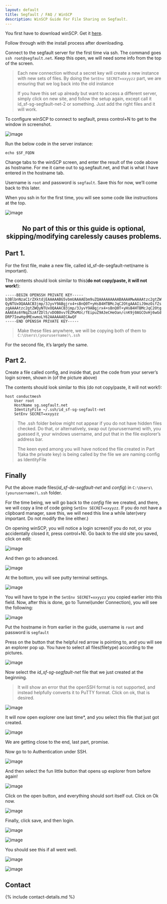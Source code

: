 ```yaml
---
layout: default
title: Segfault / FAQ / WinSCP
description: WinSCP Guide For File Sharing on Segfault.
---
```


<!-- <div style="text-align:center"><h1>WinSCP Guide For File Sharing</h1></div> -->

<!-- <div style="width:80%; margin:auto">
</div> -->

You first have to download winSCP. Get it [here](https://winscp.net/eng/downloads.php).

Follow through with the install process after downloading.

Connect to the segfault server for the first time via ssh. The command goes `ssh root@segfault.net`. Keep this open, we will need some info from the top of the screen.

> Each new connection without a secret key will create a new instance with new sets of files. By doing the `SetEnv SECRET=xxyyzz` part, we are ensuring that we log back into the old instance
>
> If you have this set up already but want to access a different server, simply click on new site, and follow the setup again, except call it id_sf-sg-segfault-net-2 or something. Just add the right files and it will work.

To configure winSCP to connect to segfault, press control+N to get to the window in screenshot.

![image](https://user-images.githubusercontent.com/84176052/196766269-3a872dc3-040c-4090-9259-539be97d0700.png)

Run the below code in the server instance:

```
echo $SF_FQDN
```

Change tabs to the winSCP screen, and enter the result of the code above as hostname. For me it came out to sg.segfault.net, and that is what I have entered in the hostname tab.

Username is `root` and password is `segfault`. Save this for now, we’ll come back to this later.

When you ssh in for the first time, you will see some code like instructions at the top.

![image](https://user-images.githubusercontent.com/84176052/196767165-98b738d1-0d7e-4ca4-b186-a36076473d66.png)

<div style="text-align:center"><h2>No part of this or this guide is optional, skipping/modifying carelessly causes problems.</h2></div>

<!-- > Make these files anywhere, we will be copying both of them to `C:\Users\(yourusername)\.ssh` -->

## Part 1.

For the first file, make a new file, called id_sf-de-segfault-net(name is important).

The contents should look similar to this(**do not copy/paste, it will not work!**):

```
-----BEGIN OPENSSH PRIVATE KEY-----
b3BlbnNzaC1rZXktdjEAAAAABG5vbmUAAAAEbm9uZQAAAAAAAAABAAAAMwAAAAtzc2gtZW
QyNTUxOQAAACB3jmp/3JyvY9ABgjrx4+sBnQ0T+yHsB4HTBMcJqC2OtgAAAIiJ9mzOifZs
zgAAAAtzc2gtZWQyNTUxOQAAACB3jmp/3JyvY9ABgjrx4+sBnQ0T+yHsB4HTBMcJqC2Otg
AAAEAs6YNqZSzAfZDl5/vDOB0vv7EZMxMUc/fEipuZ9A3eCHeOan/cnK9j0AGCOvHj6wGd
DRP7IewHgdMExwmoLY62AAAAAAECAwQF
-----END OPENSSH PRIVATE KEY-----
```

> Make these files anywhere, we will be copying both of them to `C:\Users\(yourusername)\.ssh`


For the second file, it’s largely the same.

## Part 2.

Create a file called config, and inside that, put the code from your server’s login screen, shown in (of the picture above)

The contents should look similar to this (do not copy/paste, it will not work!):

```
host conductmesh
    User root
    HostName sg.segfault.net
    IdentityFile ~/.ssh/id_sf-sg-segfault-net
    SetEnv SECRET=xxyyzz
```

> The .ssh folder below might not appear if you do not have hidden files checked. Do that, or alternatively, swap out (yourusername) with, you guessed it, your windows username, and put that in the file explorer’s address bar.
>
>The keen eyed among you will have noticed the file created in Part 1(aka the private key) is being called by the file we are naming config as IdentityFile

## Finally

Put the above made files(_id_sf-de-segfault-net_ and _config_) in `C:\Users\(yourusername)\.ssh` folder.

For the time being, we will go back to the *config* file we created, and there, we will copy a line of code going `SetEnv SECRET=xxyyzz`. If you do not have a clipboard manager, save this, we will need this line a while later(very important. Do not modify the line either.)

On opening winSCP, you will notice a login screen(if you do not, or you accidentally closed it, press control+N). Go back to the old site you saved, click on edit:

![image](https://user-images.githubusercontent.com/84176052/196768390-7b1a9a79-3b51-42da-9aab-be28f1aca145.png)

And then go to advanced.

![image](https://user-images.githubusercontent.com/84176052/196768426-b8358a80-1fba-4027-a79a-83aa33dff609.png)

At the bottom, you will see putty terminal settings.

![image](https://user-images.githubusercontent.com/84176052/196768457-10b6ea51-7203-4149-90b5-04215e532883.png)

You will have to type in the `SetEnv SECRET=xxyyzz` you copied earlier into this field.
Now, after this is done, go to Tunnel(under Connection), you will see the following:

![image](https://user-images.githubusercontent.com/84176052/196768594-304f8ce4-74f1-4c9e-874f-df8b6dd59056.png)

Put the hostname in from earlier in the guide, username is `root` and password is `segfault`

Press on the button that the helpful red arrow is pointing to, and you will see an explorer pop up.
You have to select all files(filetype) according to the pictures.

![image](https://user-images.githubusercontent.com/84176052/196768759-3a8b36ff-719d-4ca0-a5dd-a28f72472bf6.png)

Now select the *id_sf-sg-segfault-net* file that we just created at the beginning.

> It will show an error that the openSSH format is not supported, and instead helpfully converts it to PuTTY format. Click on ok, that is desired.

![image](https://user-images.githubusercontent.com/84176052/196769026-795cbf5d-3b4b-4080-bf55-279259f1b5bf.png)

It will now open explorer one last time*, and you select this file that just got created.

![image](https://user-images.githubusercontent.com/84176052/196769113-5e54041a-7094-4e22-9314-b3021fac5a96.png)

We are getting close to the end, last part, promise.

Now go to to Authentication under SSH.

![image](https://user-images.githubusercontent.com/84176052/196769166-d89f9ce3-dcd7-475e-9d16-fb9af75dfdde.png)

And then select the fun little button that opens up explorer from before again!

![image](https://user-images.githubusercontent.com/84176052/196769192-07fd3493-7bc9-4c4e-9226-d6ec00520f99.png)

Click on the open button, and everything should sort itself out. Click on Ok now.

![image](https://user-images.githubusercontent.com/84176052/196769247-44ae4cd3-06dd-45cb-a741-df330d25cec0.png)

Finally, click save, and then login.

![image](https://user-images.githubusercontent.com/84176052/196769577-348ef93d-f6ea-4f0c-9abc-9d702cb66120.png)

![image](https://user-images.githubusercontent.com/84176052/196769596-a480880b-bbbb-47d0-af6a-39185d30ac77.png)

You should see this if all went well.

![image](https://user-images.githubusercontent.com/84176052/196769624-ddb58880-4100-47c7-b184-2c379a9223ad.png)

![image](https://user-images.githubusercontent.com/84176052/196769642-213ccd47-5d55-4290-bdf4-d51e65e5486c.png)

## Contact

{% include contact-details.md %}
